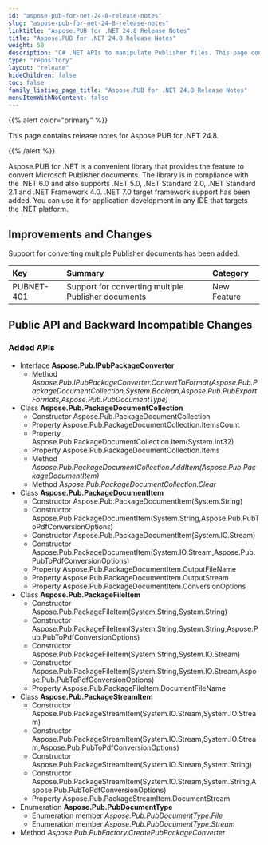 ```yaml
---
id: "aspose-pub-for-net-24-8-release-notes"
slug: "aspose-pub-for-net-24-8-release-notes"
linktitle: "Aspose.PUB for .NET 24.8 Release Notes"
title: "Aspose.PUB for .NET 24.8 Release Notes"
weight: 50
description: "C# .NET APIs to manipulate Publisher files. This page contains new features Aspose.PUB for .NET, enhancement, and bug fixes in 2024, version 24.8."
type: "repository"
layout: "release"
hideChildren: false
toc: false
family_listing_page_title: "Aspose.PUB for .NET 24.8 Release Notes"
menuItemWithNoContent: false
---
```


{{% alert color="primary" %}}

This page contains release notes for Aspose.PUB for .NET 24.8.

{{% /alert %}}

Aspose.PUB for .NET is a сonvenient library that provides the feature to convert Microsoft Publisher documents. The library is in compliance with the .NET 6.0 and also supports .NET 5.0, .NET Standard 2.0, .NET Standard 2.1 and .NET Framework 4.0. .NET 7.0 target framework support has been added. You can use it for application development in any IDE that targets the .NET platform.

## **Improvements and Changes**

Support for converting multiple Publisher documents has been added. 

|**Key**|**Summary**|**Category**|
| :- | :- | :- |
PUBNET-401|	Support for converting multiple Publisher documents | New Feature

## **Public API and Backward Incompatible Changes**
### **Added APIs**
- Interface **Aspose.Pub.IPubPackageConverter**
  - Method *Aspose.Pub.IPubPackageConverter.ConvertToFormat(Aspose.Pub.PackageDocumentCollection,System.Boolean,Aspose.Pub.PubExportFormats,Aspose.Pub.PubDocumentType)*
- Class **Aspose.Pub.PackageDocumentCollection**
  - Constructor Aspose.Pub.PackageDocumentCollection
  - Property Aspose.Pub.PackageDocumentCollection.ItemsCount
  - Property Aspose.Pub.PackageDocumentCollection.Item(System.Int32)
  - Property Aspose.Pub.PackageDocumentCollection.Items
  - Method *Aspose.Pub.PackageDocumentCollection.AddItem(Aspose.Pub.PackageDocumentItem)*
  - Method *Aspose.Pub.PackageDocumentCollection.Clear*
- Class **Aspose.Pub.PackageDocumentItem**
  - Constructor Aspose.Pub.PackageDocumentItem(System.String)
  - Constructor Aspose.Pub.PackageDocumentItem(System.String,Aspose.Pub.PubToPdfConversionOptions)
  - Constructor Aspose.Pub.PackageDocumentItem(System.IO.Stream)
  - Constructor Aspose.Pub.PackageDocumentItem(System.IO.Stream,Aspose.Pub.PubToPdfConversionOptions)
  - Property Aspose.Pub.PackageDocumentItem.OutputFileName
  - Property Aspose.Pub.PackageDocumentItem.OutputStream
  - Property Aspose.Pub.PackageDocumentItem.ConversionOptions
- Class **Aspose.Pub.PackageFileItem**
  - Constructor Aspose.Pub.PackageFileItem(System.String,System.String)
  - Constructor Aspose.Pub.PackageFileItem(System.String,System.String,Aspose.Pub.PubToPdfConversionOptions)
  - Constructor Aspose.Pub.PackageFileItem(System.String,System.IO.Stream)
  - Constructor Aspose.Pub.PackageFileItem(System.String,System.IO.Stream,Aspose.Pub.PubToPdfConversionOptions)
  - Property Aspose.Pub.PackageFileItem.DocumentFileName
- Class **Aspose.Pub.PackageStreamItem**
  - Constructor Aspose.Pub.PackageStreamItem(System.IO.Stream,System.IO.Stream)
  - Constructor Aspose.Pub.PackageStreamItem(System.IO.Stream,System.IO.Stream,Aspose.Pub.PubToPdfConversionOptions)
  - Constructor Aspose.Pub.PackageStreamItem(System.IO.Stream,System.String)
  - Constructor Aspose.Pub.PackageStreamItem(System.IO.Stream,System.String,Aspose.Pub.PubToPdfConversionOptions)
  - Property Aspose.Pub.PackageStreamItem.DocumentStream
- Enumeration **Aspose.Pub.PubDocumentType**
  - Enumeration member *Aspose.Pub.PubDocumentType.File*
  - Enumeration member *Aspose.Pub.PubDocumentType.Stream*
- Method *Aspose.Pub.PubFactory.CreatePubPackageConverter*
  


